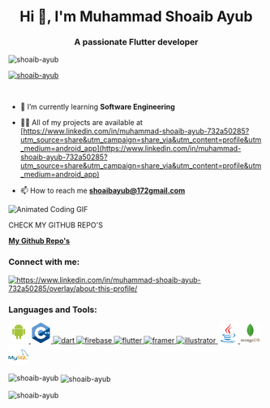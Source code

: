 <h1 align="center">Hi 👋, I'm Muhammad Shoaib Ayub</h1>
<h3 align="center">A passionate Flutter developer</h3>

<p align="left"> <img src="https://komarev.com/ghpvc/?username=shoaib-ayub&label=Profile%20views&color=0e75b6&style=flat" alt="shoaib-ayub" /> </p>

<p align="left"> <a href="https://github.com/ryo-ma/github-profile-trophy"><img src="https://github-profile-trophy.vercel.app/?username=shoaib-ayub" alt="shoaib-ayub" /></a> </p>

<p align="left"> <a href="https://twitter.com/" target="blank"><img src="https://img.shields.io/twitter/follow/?logo=twitter&style=for-the-badge" alt="" /></a> </p>

- 🌱 I’m currently learning **Software Engineering**

- 👨‍💻 All of my projects are available at [https://www.linkedin.com/in/muhammad-shoaib-ayub-732a50285?utm_source=share&utm_campaign=share_via&utm_content=profile&utm_medium=android_app](https://www.linkedin.com/in/muhammad-shoaib-ayub-732a50285?utm_source=share&utm_campaign=share_via&utm_content=profile&utm_medium=android_app)

- 📫 How to reach me **shoaibayub@172gmail.com**
 <img class="gif" src="https://media.giphy.com/media/qgQUggAC3Pfv687qPC/giphy.gif" alt="Animated Coding GIF">
 <p>CHECK MY GITHUB REPO'S</p>
<a href="https://github.com/Shoaib-Ayub?tab=repositories"><b> My Github Repo's</b> </a>
<h3 align="left">Connect with me:</h3>
<p align="left">
 
<a href="https://linkedin.com/in/https://www.linkedin.com/in/muhammad-shoaib-ayub-732a50285/overlay/about-this-profile/" target="blank"><img align="center" src="https://raw.githubusercontent.com/rahuldkjain/github-profile-readme-generator/master/src/images/icons/Social/linked-in-alt.svg" alt="https://www.linkedin.com/in/muhammad-shoaib-ayub-732a50285/overlay/about-this-profile/" height="30" width="40" /></a>
 
</p>

<h3 align="left">Languages and Tools:</h3>
<p align="left"> <a href="https://developer.android.com" target="_blank" rel="noreferrer"> <img src="https://raw.githubusercontent.com/devicons/devicon/master/icons/android/android-original-wordmark.svg" alt="android" width="40" height="40"/> </a> <a href="https://www.w3schools.com/cpp/" target="_blank" rel="noreferrer"> <img src="https://raw.githubusercontent.com/devicons/devicon/master/icons/cplusplus/cplusplus-original.svg" alt="cplusplus" width="40" height="40"/> </a> <a href="https://dart.dev" target="_blank" rel="noreferrer"> <img src="https://www.vectorlogo.zone/logos/dartlang/dartlang-icon.svg" alt="dart" width="40" height="40"/> </a> <a href="https://firebase.google.com/" target="_blank" rel="noreferrer"> <img src="https://www.vectorlogo.zone/logos/firebase/firebase-icon.svg" alt="firebase" width="40" height="40"/> </a> <a href="https://flutter.dev" target="_blank" rel="noreferrer"> <img src="https://www.vectorlogo.zone/logos/flutterio/flutterio-icon.svg" alt="flutter" width="40" height="40"/> </a> <a href="https://www.framer.com/" target="_blank" rel="noreferrer"> <img src="https://www.vectorlogo.zone/logos/framer/framer-icon.svg" alt="framer" width="40" height="40"/> </a> <a href="https://www.adobe.com/in/products/illustrator.html" target="_blank" rel="noreferrer"> <img src="https://www.vectorlogo.zone/logos/adobe_illustrator/adobe_illustrator-icon.svg" alt="illustrator" width="40" height="40"/> </a> <a href="https://www.java.com" target="_blank" rel="noreferrer"> <img src="https://raw.githubusercontent.com/devicons/devicon/master/icons/java/java-original.svg" alt="java" width="40" height="40"/> </a> <a href="https://www.mongodb.com/" target="_blank" rel="noreferrer"> <img src="https://raw.githubusercontent.com/devicons/devicon/master/icons/mongodb/mongodb-original-wordmark.svg" alt="mongodb" width="40" height="40"/> </a> <a href="https://www.mysql.com/" target="_blank" rel="noreferrer"> <img src="https://raw.githubusercontent.com/devicons/devicon/master/icons/mysql/mysql-original-wordmark.svg" alt="mysql" width="40" height="40"/> </a> </p>

<p><img align="left" src="https://github-readme-stats.vercel.app/api/top-langs?username=shoaib-ayub&show_icons=true&locale=en&layout=compact" alt="shoaib-ayub" /></p>

<p>&nbsp;<img align="center" src="https://github-readme-stats.vercel.app/api?username=shoaib-ayub&show_icons=true&locale=en" alt="shoaib-ayub" /></p>

<p><img align="center" src="https://github-readme-streak-stats.herokuapp.com/?user=shoaib-ayub&" alt="shoaib-ayub" /></p>

